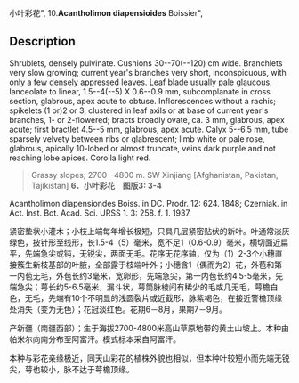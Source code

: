 小叶彩花",
10.**Acantholimon diapensioides** Boissier",

## Description
Shrublets, densely pulvinate. Cushions 30--70(--120) cm wide. Branchlets very slow growing; current year's branches very short, inconspicuous, with only a few densely appressed leaves. Leaf blade usually pale glaucous, lanceolate to linear, 1.5--4(--5) X 0.6--0.9 mm, subcomplanate in cross section, glabrous, apex acute to obtuse. Inflorescences without a rachis; spikelets (1 or)2 or 3, clustered in leaf axils or at base of current year's branches, 1- or 2-flowered; bracts broadly ovate, ca. 3 mm, glabrous, apex acute; first bractlet 4.5--5 mm, glabrous, apex acute. Calyx 5--6.5 mm, tube sparsely velvety between ribs or glabrescent; limb white or pale rose, glabrous, apically 10-lobed or almost truncate, veins dark purple and not reaching lobe apices. Corolla light red.

> Grassy slopes; 2700--4800 m. SW Xinjiang [Afghanistan, Pakistan, Tajikistan]
**6．小叶彩花　图版3: 3-4**

Acantholimon diapensiondes Boiss. in DC. Prodr. 12: 624. 1848; Czerniak. in Act. Inst. Bot. Acad. Sci. URSS 1. 3: 258. f. 1. 1937.

紧密垫状小灌木；小枝上端每年增长极短，只具几层紧密贴伏的新叶。叶通常淡灰绿色，披针形至线形，长1.5-4（5）毫米，宽不足1（0.6-0.9）毫米，横切面近扁平，先端急尖或钝，无锐尖，两面无毛。花序无花序轴，仅为（1）2-3个小穗直接簇生新枝基部的叶腋，全部露于枝端叶外；小穗含1（偶而为2）花，外苞和第一内苞无毛，外苞长约3毫米，宽卵形，先端急尖，第一内苞长约4.5-5毫米，先端急尖；萼长约5-6.5毫米，漏斗状，萼筒脉棱间有稀少的毛或几无毛，萼檐白色，无毛，先端有10个不明显的浅圆裂片或近截形，脉紫褐色，在接近警檐顶缘处消失（变为无色）；花冠淡红色。花期6－8月，果期7－9月。

产新疆（南疆西部）；生于海拔2700-4800米高山草原地带的黄土山坡上。本种由帕米尔向南分布至阿富汗。模式标本采自阿富汗。

本种与彩花亲缘极近，同天山彩花的植株外貌也相似，但本种叶较短小而先端无锐尖，萼也较小，脉不达于萼檐顶缘。
